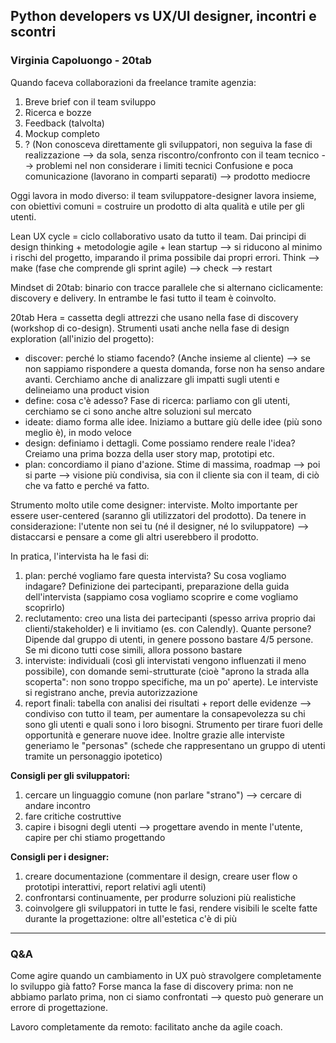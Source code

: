 ## Python developers vs UX/UI designer, incontri e scontri
### Virginia Capoluongo - 20tab

Quando faceva collaborazioni da freelance tramite agenzia: 
1) Breve brief con il team sviluppo
2) Ricerca e bozze
3) Feedback (talvolta)
4) Mockup completo
5) ? (Non conosceva direttamente gli sviluppatori, non seguiva la fase di
   realizzazione 
--> da sola, senza riscontro/confronto con il team tecnico --> problemi nel non
considerare i limiti tecnici
Confusione e poca comunicazione (lavorano in comparti separati) --> prodotto
mediocre

Oggi lavora in modo diverso: il team sviluppatore-designer lavora insieme, con
obiettivi comuni = costruire un prodotto di alta qualità e utile per gli utenti. 

Lean UX cycle = ciclo collaborativo usato da tutto il team. Dai principi di
design thinking + metodologie agile + lean startup --> si riducono al minimo i
rischi del progetto, imparando il prima possibile dai propri errori. 
Think --> make (fase che comprende gli sprint agile) --> check --> restart

Mindset di 20tab: binario con tracce parallele che si alternano ciclicamente:
discovery e delivery. In entrambe le fasi tutto il team è coinvolto. 

20tab Hera = cassetta degli attrezzi che usano nella fase di discovery (workshop
di co-design). Strumenti usati anche nella fase di design exploration
(all'inizio del progetto):
- discover: perché lo stiamo facendo? (Anche insieme al cliente) --> se non
  sappiamo rispondere a questa domanda, forse non ha senso andare avanti.
  Cerchiamo anche di analizzare gli impatti sugli utenti e delineiamo una
  product vision
- define: cosa c'è adesso? Fase di ricerca: parliamo con gli utenti, cerchiamo
  se ci sono anche altre soluzioni sul mercato
- ideate: diamo forma alle idee. Iniziamo a buttare giù delle idee (più sono
  meglio è), in modo veloce
- design: definiamo i dettagli. Come possiamo rendere reale l'idea? Creiamo una
  prima bozza della user story map, prototipi etc.
- plan: concordiamo il piano d'azione. Stime di massima, roadmap --> poi si
  parte 
--> visione più condivisa, sia con il cliente sia con il team, di ciò che va
fatto e perché va fatto.

Strumento molto utile come designer: interviste. Molto importante per essere
user-centered (saranno gli utilizzatori del prodotto). 
Da tenere in considerazione: l'utente non sei tu (né il designer, né lo
sviluppatore) --> distaccarsi e pensare a come gli altri userebbero il prodotto. 

In pratica, l'intervista ha le fasi di:
1) plan: perché vogliamo fare questa intervista? Su cosa vogliamo indagare?
   Definizione dei partecipanti, preparazione della guida dell'intervista
   (sappiamo cosa vogliamo scoprire e come vogliamo scoprirlo)
2) reclutamento: creo una lista dei partecipanti (spesso arriva proprio dai
   clienti/stakeholder) e li invitiamo (es. con Calendly). Quante persone?
   Dipende dal gruppo di utenti, in genere possono bastare 4/5 persone. Se mi
   dicono tutti cose simili, allora possono bastare
3) interviste: individuali (così gli intervistati vengono influenzati il meno
   possibile), con domande semi-strutturate (cioè "aprono la strada alla
   scoperta": non sono troppo specifiche, ma un po' aperte). Le interviste si
   registrano anche, previa autorizzazione
4) report finali: tabella con analisi dei risultati + report delle evidenze -->
   condiviso con tutto il team, per aumentare la consapevolezza su chi sono gli
   utenti e quali sono i loro bisogni. Strumento per tirare fuori delle
   opportunità e generare nuove idee. Inoltre grazie alle interviste generiamo
   le "personas" (schede che rappresentano un gruppo di utenti tramite un
   personaggio ipotetico)

**Consigli per gli sviluppatori:**
1) cercare un linguaggio comune (non parlare "strano") --> cercare di andare
   incontro 
2) fare critiche costruttive
3) capire i bisogni degli utenti --> progettare avendo in mente l'utente, capire
   per chi stiamo progettando

**Consigli per i designer:**
1) creare documentazione (commentare il design, creare user flow o prototipi
   interattivi, report relativi agli utenti)
2) confrontarsi continuamente, per produrre soluzioni più realistiche
3) coinvolgere gli sviluppatori in tutte le fasi, rendere visibili le scelte
   fatte durante la progettazione: oltre all'estetica c'è di più

---

### Q&A
Come agire quando un cambiamento in UX può stravolgere completamente lo sviluppo
già fatto? 
Forse manca la fase di discovery prima: non ne abbiamo parlato prima, non ci
siamo confrontati --> questo può generare un errore di progettazione. 

Lavoro completamente da remoto: facilitato anche da agile coach. 